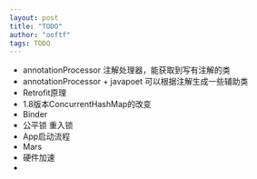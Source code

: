 ```yaml
---
layout: post
title: "TODO"
author: "ooftf"
tags: TODO
---
```


* annotationProcessor    注解处理器，能获取到写有注解的类
* annotationProcessor + javapoet  可以根据注解生成一些辅助类
* Retrofit原理
* 1.8版本ConcurrentHashMap的改变
* Binder
* 公平锁 重入锁
* App启动流程
* Mars
* 硬件加速
* 
